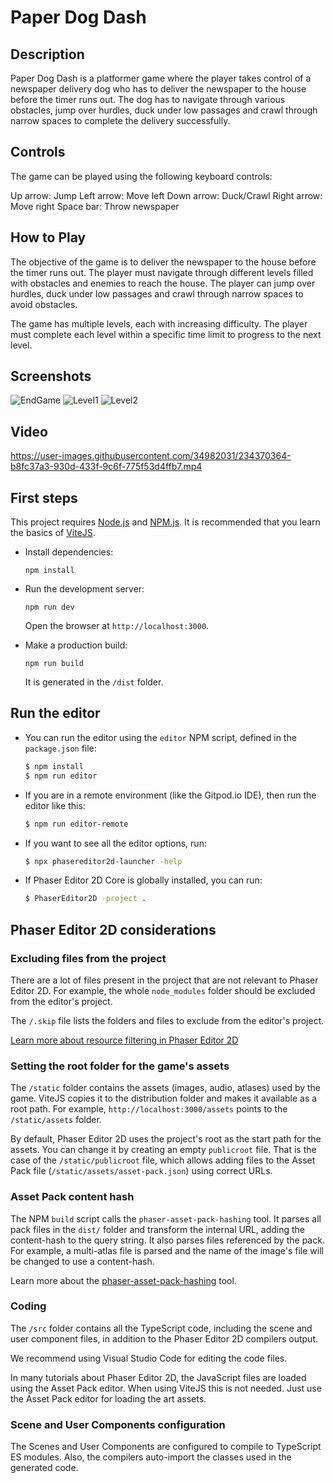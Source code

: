 # Paper Dog Dash

## Description
Paper Dog Dash is a platformer game where the player takes control of a newspaper delivery dog who has to deliver the newspaper to the house before the timer runs out. The dog has to navigate through various obstacles, jump over hurdles, duck under low passages and crawl through narrow spaces to complete the delivery successfully.

## Controls
The game can be played using the following keyboard controls:

Up arrow: Jump
Left arrow: Move left
Down arrow: Duck/Crawl
Right arrow: Move right
Space bar: Throw newspaper

## How to Play
The objective of the game is to deliver the newspaper to the house before the timer runs out. The player must navigate through different levels filled with obstacles and enemies to reach the house. The player can jump over hurdles, duck under low passages and crawl through narrow spaces to avoid obstacles.

The game has multiple levels, each with increasing difficulty. The player must complete each level within a specific time limit to progress to the next level.

## Screenshots
![EndGame](https://user-images.githubusercontent.com/34982031/234369790-3b324fc2-59ab-4147-8564-93ce7df72091.png)
![Level1](https://user-images.githubusercontent.com/34982031/234369792-20fd8058-4c4f-4963-80d6-d73b5b5dfb96.png)
![Level2](https://user-images.githubusercontent.com/34982031/234369793-56b64442-93f1-4d50-b217-099b3e9567b2.png)

## Video
https://user-images.githubusercontent.com/34982031/234370364-b8fc37a3-930d-433f-9c6f-775f53d4ffb7.mp4

## First steps

This project requires [Node.js](https://nodejs.org) and [NPM.js](https://www.npmjs.com). It is recommended that you learn the basics of [ViteJS](https://vitejs.dev).

* Install dependencies:

    ```
    npm install
    ```

* Run the development server:

    ```
    npm run dev
    ```

    Open the browser at `http://localhost:3000`.

* Make a production build:

    ```
    npm run build
    ```

    It is generated in the `/dist` folder.

## Run the editor

* You can run the editor using the `editor` NPM script, defined in the `package.json` file:

    ```bash
    $ npm install
    $ npm run editor
    ```

* If you are in a remote environment (like the Gitpod.io IDE), then run the editor like this:

    ```bash
    $ npm run editor-remote
    ```

* If you want to see all the editor options, run:

    ```bash
    $ npx phasereditor2d-launcher -help
    ```

* If Phaser Editor 2D Core is globally installed, you can run:

    ```bash
    $ PhaserEditor2D -project .
    ```

## Phaser Editor 2D considerations

### Excluding files from the project

There are a lot of files present in the project that are not relevant to Phaser Editor 2D. For example, the whole `node_modules` folder should be excluded from the editor's project.

The `/.skip` file lists the folders and files to exclude from the editor's project. 

[Learn more about resource filtering in Phaser Editor 2D](https://help.phasereditor2d.com/v3/misc/resources-filtering.html)

### Setting the root folder for the game's assets

The `/static` folder contains the assets (images, audio, atlases) used by the game. ViteJS copies it to the distribution folder and makes it available as a root path. For example, `http://localhost:3000/assets` points to the `/static/assets` folder.

By default, Phaser Editor 2D uses the project's root as the start path for the assets. You can change it by creating an empty `publicroot` file. That is the case of the `/static/publicroot` file, which allows adding files to the Asset Pack file (`/static/assets/asset-pack.json`) using correct URLs.

### Asset Pack content hash

The NPM `build` script calls the `phaser-asset-pack-hashing` tool. It parses all pack files in the `dist/` folder and transform the internal URL, adding the content-hash to the query string. It also parses files referenced by the pack. For example, a multi-atlas file is parsed and the name of the image's file will be changed to use a content-hash.

Learn more about the [phaser-asset-pack-hashing](https://www.npmjs.com/package/phaser-asset-pack-hashing) tool.

### Coding

The `/src` folder contains all the TypeScript code, including the scene and user component files, in addition to the Phaser Editor 2D compilers output.

We recommend using Visual Studio Code for editing the code files.

In many tutorials about Phaser Editor 2D, the JavaScript files are loaded using the Asset Pack editor. When using ViteJS this is not needed. Just use the Asset Pack editor for loading the art assets.

### Scene and User Components configuration

The Scenes and User Components are configured to compile to TypeScript ES modules. Also, the compilers auto-import the classes used in the generated code.
